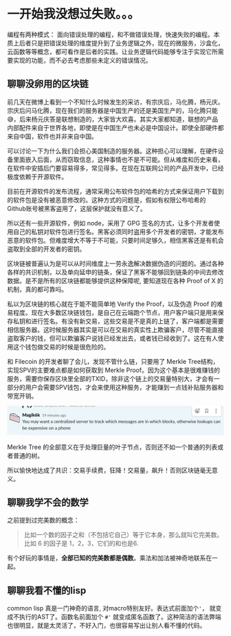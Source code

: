 # 一开始我没想过失败。。。

编程有两种模式： 面向错误处理的编程，和不做错误处理，快速失败的编程。本质上后者只是把错误处理的维度提升到了业务逻辑之外，现在的微服务，沙盒化，云函数等等概念，都可看作是后者的实践。让业务逻辑代码能够专注于实现它所需要实现的功能，而不必去考虑那些未定义的错误情况。

## 聊聊没卵用的区块链

前几天在微博上看到一个不知什么时候发生的采访，有宗庆后，马化腾，杨元庆。宗庆后问马化腾，现在我们的服务器是中国生产的还是美国生产的，马化腾只能😅，后来杨元庆答是联想制造的，大家皆大欢喜。其实大家都知道，联想的产品内部配件来自于世界各地，即使是在中国生产也未必是中国设计。即使全部硬件都来自中国，软件也并非来自中国。

可以讨论一下为什么我们会担心美国制造的服务器。这种担心可以理解，在硬件设备里面嵌入后面，从而窃取信息，这种事情也不是不可能。但从难度和历史来看，在软件中安插后门要容易得多，常见得多。在现在互联网公司的产品开发中，已经极度依赖于开源软件。

目前在开源软件的发布流程，通常采用公布软件包的哈希的方式来保证用户下载到的软件包是没有被恶意修改的。这种方式的问题是，假如有权限公布哈希的Github账号被黑客盗用了，这层保护就没有意义了。

所以还有一些开源软件，例如 node，采用了 GPG 签名的方式，让多个开发者使用自己的私钥对软件包进行签名。黑客必须同时盗用多个开发者的密钥，才能发布恶意的软件包。但难度增大不等于不可能，只要时间足够久，相信黑客还是有机会盗取到全部的开发者的密钥。

区块链被普遍认为是可以从时间维度上一劳永逸解决数据伪造的问题的。通过各种各样的共识机制，以及单向延申的链条，保证了黑客不能够回到链条的中间去修改数据。是不是所有的区块链都能够提供这种保障呢, 要知道现在各种 Proof of X 的机制，真的都可靠吗。

私以为区块链的核心就在于能不能简单地 Verify the Proof，以及伪造 Proof 的难易程度。现在大多数区块链钱包，是自己在云端跑个节点，用户客户端只是用来保存私钥和进行签名。有没有新交易，这些交易是不是真的上链了，客户端都是需要相信服务器。这时候服务器其实是可以在交易的真实性上欺骗客户，尽管不能直接盗取客户的钱，但可以欺骗客户说钱已经发出去，或者钱已经收到了。这在有人使用这个钱包做交易的时候是很危险的。

和 Filecoin 的开发者聊了会儿，发现不管什么链，只要用了 Merkle Tree结构，实现SPV的主要难点都是如何获取到 Merkle Proof。因为这个基本是很难赚钱的服务，需要你保存区块里全部的TXID，除非这个链上的交易量特别大，才会有一部分的用户会需要SPV钱包，才会来使用这种服务，才能赚到一点钱补贴服务器和带宽开销。

![](./images/filecoin.png)

Merkle Tree 的全部意义在于处理巨量的叶子节点，否则还不如一个普通的列表或者普通的树。

所以愉快地达成了共识：交易手续费，狂降！交易量，飙升！否则区块链毫无意义。


## 聊聊我学不会的数学

之前提到过完美数的概念：

> 比如一个数的因子之和（不包括它自己）等于它本身，那么就叫它完美数。比如 6 的因子是 1，2，3，它们的和也是6.

有个好玩的事情是，**全部已知的完美数都是偶数**。乘法和加法被神奇地联系在一起。

## 聊聊我看不懂的lisp

common lisp 真是一门神奇的语言, 对macro特别友好。表达式前面加个`'`， 就变成不执行的AST了。函数名前面加个 `#'` 就变成匿名函数了。这种简洁的语法弊端也很明显，就是太灵活了，不好入门，也很容易写出让别人看不懂的代码。

